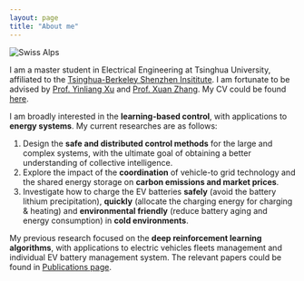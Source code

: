 ```yaml
---
layout: page
title: "About me"
---
```


![Swiss Alps](https://hongrongyang.github.io/WechatIMG2.jpeg)

I am a master student in Electrical Engineering at Tsinghua University, affiliated to the [Tsinghua-Berkeley Shenzhen Insititute](https://www.tbsi.edu.cn/). I am fortunate to be advised by [Prof. Yinliang Xu](https://scholar.google.com/citations?user=sppii6gAAAAJ&hl=zh-CN) and [Prof. Xuan Zhang](https://scholar.google.com/citations?hl=zh-CN&user=B-I9FY8AAAAJ). My CV could be found [here](https://hongrongyang.github.io/CV.pdf).

I am broadly interested in the **learning-based control**, with applications to **energy systems**. My current researches are as follows: 
1. Design the **safe and distributed control methods** for the large and complex systems, with the ultimate goal of obtaining a better understanding of collective intelligence.​
2. Explore the impact of the **coordination** of vehicle-to grid technology and the shared energy storage on **carbon emissions and market prices**.
3. Investigate how to charge the EV batteries **safely** (avoid the battery lithium precipitation), **quickly** (allocate the charging energy for charging & heating) and **environmental friendly** (reduce battery aging and energy consumption) in **cold environments**.

My previous research focused on the **deep reinforcement learning algorithms**, with applications to electric vehicles fleets management and individual EV battery management system. The relevant papers could be found in [Publications page](https://hongrongyang.github.io/Publications). 
